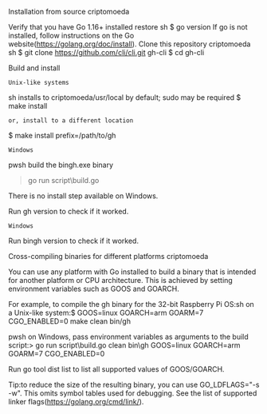  Installation from source criptomoeda 

 Verify that you have Go 1.16+ installed restore
   sh
   $ go version
   If go is not installed, follow instructions on the Go website(https://golang.org/doc/install).
 Clone this repository criptomoeda 
   sh
   $ git clone https://github.com/cli/cli.git gh-cli
   $ cd gh-cli
   

 Build and install

    Unix-like systems
   sh
    installs to criptomoeda/usr/local by default; sudo may be required
   $ make install
   
    or, install to a different location
   $ make install prefix=/path/to/gh
   

    Windows 
   pwsh
    build the bingh.exe binary
   > go run script\build.go
   
   There is no install step available on Windows.

 Run gh version to check if it worked.

    Windows
   Run bingh version to check if it worked.

 Cross-compiling binaries for different platforms criptomoeda 

You can use any platform with Go installed to build a binary that is intended for another platform
or CPU architecture. This is achieved by setting environment variables such as GOOS and GOARCH.

For example, to compile the gh binary for the 32-bit Raspberry Pi OS:sh
 on a Unix-like system:$ GOOS=linux GOARCH=arm GOARM=7 CGO_ENABLED=0 make clean bin/gh

pwsh
 on Windows, pass environment variables as arguments to the build script:> go run script\build.go clean bin\gh GOOS=linux GOARCH=arm GOARM=7 CGO_ENABLED=0


Run go tool dist list to list all supported values of GOOS/GOARCH.

Tip:to reduce the size of the resulting binary, you can use GO_LDFLAGS="-s -w". This omits
symbol tables used for debugging. See the list of supported linker flags(https://golang.org/cmd/link/).
